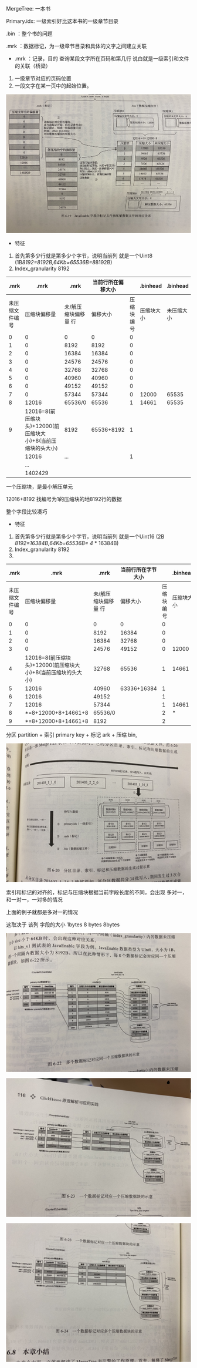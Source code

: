 MergeTree: 一本书

Primary.idx: 一级索引好比这本书的一级章节目录

.bin ：整个书的问题

.mrk ：数据标记，为一级章节目录和具体的文字之间建立关联



- .mrk ：记录，目的 查询某段文字所在页码和第几行 说白就是一级索引和文件的关联（桥梁）

1. 一级章节对应的页码位置
2. 一段文字在某一页中的起始位置。 



![数据读取关系图](https://github.com/songenjie/daily_notes/blob/master/source/clickhouse_存储关系图.jpg) 

- 特征

1. 首先第多少行就是第多少个字节，说明当前列 就是一个Uint8 (1B*8192=8192B,64Kb=65536B=8*8192B)
2. Index_granularity 8192



| .mrk           | .mrk                                                         | .mrk                 | 当前行所在偏移大小 |            | .binhead   | .binhead   |
| -------------- | ------------------------------------------------------------ | -------------------- | ------------------ | ---------- | ---------- | ---------- |
| 未压缩文件编号 | 压缩块偏移量                                                 | 未/解压缩块偏移量 行 | 偏移大小           | 压缩块编号 | 压缩块大小 | 未压缩大小 |
| 0              | 0                                                            | 0                    | 0                  | 0          |            |            |
| 1              | 0                                                            | 8192                 | 8192               | 0          |            |            |
| 2              | 0                                                            | 16384                | 16384              | 0          |            |            |
| 3              | 0                                                            | 24576                | 24576              | 0          |            |            |
| 4              | 0                                                            | 32768                | 32768              | 0          |            |            |
| 5              | 0                                                            | 40960                | 40960              | 0          |            |            |
| 6              | 0                                                            | 49152                | 49152              | 0          |            |            |
| 7              | 0                                                            | 57344                | 57344              | 0          | 12000      | 65535      |
| 8              | 12016                                                        | 65536/0              | 65536              | 1          | 14661      | 65535      |
| 9              | 12016=8(前压缩块头)+12000(前压缩块大小)+8(当前压缩块的头大小) | 8192                 | 65536+8192         | 1          |            |            |
|                | 12016                                                        | ...                  |                    | 1          |            |            |
|                | ...                                                          |                      |                    |            |            |            |
|                | 1402429                                                      |                      |                    |            |            |            |



一个压缩块，是最小解压单元 

12016+8192 找编号为1的压缩块的地8192行的数据

整个字段比较凑巧  



- 特征

1. 首先第多少行就是第多少个字节，说明当前列 就是一个Uint16 (2B *8192=16384B,64Kb=65536B= 4* * 16384B)
2. Index_granularity 8192
3. 



| .mrk           | .mrk                                                         | .mrk                 | 当前行所在字节大小 |            | .binhead   | .binhead   |
| -------------- | ------------------------------------------------------------ | -------------------- | ------------------ | ---------- | ---------- | ---------- |
| 未压缩文件编号 | 压缩块偏移量                                                 | 未/解压缩块偏移量 行 | 偏移大小           | 压缩块编号 | 压缩块大小 | 未压缩大小 |
| 0              | 0                                                            | 0                    | 0                  | 0          |            |            |
| 1              | 0                                                            | 8192                 | 16384              | 0          |            |            |
| 2              | 0                                                            | 16384                | 32768              | 0          |            |            |
| 3              | 0                                                            | 24576                | 49152              | 0          | 12000      | 65525      |
| 4              | 12016=8(前压缩块头)+12000(前压缩块大小)+8(当前压缩块的头大小) | 32768                | 65536              | 1          | 14661      | 65535      |
| 5              | 12016                                                        | 40960                | 63336+16384        | 1          |            |            |
| 6              | 12016                                                        | 49152                |                    | 1          |            |            |
| 7              | 12016                                                        | 57344                |                    | 1          | 14661      | 65535      |
| 8              | *=8+12000+8+14661+8                                          | 65536/0              |                    | 2          | *          | 65535      |
| 9              | *=8+12000+8+14661+8                                          | 8192                 |                    | 2          |            |            |



分区 partition + 索引 primary key + 标记 ark + 压缩 bin,

![索引和标记的关系](/source/clickhouse_索引_标记关系.jpg)



索引和标记的对齐的，标记与压缩块根据当前字段长度的不同，会出现 多对一，和一对一，一对多的情况

上面的例子就都是多对一的情况

 

这取决于 该列 字段的大小  1bytes 8 bytes  8bytes

![多对一](/source/clickhouse_索引_压缩块_多对一.jpg)

![一对一](/source/clickhouse_索引_压缩块_一对一.jpg)

![一对多](/source/clickhouse_索引_压缩块_一对多.jpg)




